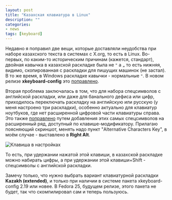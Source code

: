 ```yaml
---
layout: post
title: "Казахская клавиатура в Linux"
description: ""
categories:
- news
tags: [keyboard]
---
```


Недавно я поправил две вещи, которые доставляли неудобства при наборе казахского текста в системах с X.org, то есть в Linux. Во-первых, по каким-то историческим причинам (кажется, стандарт), двойная кавычка в казахской раскладке была не ```"``` а ```„``` то есть нижняя, видимо, скопированная с раскладки для пишущих машинок (не застал). В то же время, в Windows раскладке кавычки - нормальные ```"```. В новом релизе **xkeyboard-config** это [поправлено](https://cgit.freedesktop.org/xkeyboard-config/commit/?id=70813f1d10f593f0eb910164cd4aa922b830d622).

Вторая проблема заключалась в том, что для набора спецсимволов с английской раскладки, или даже для банального дефиса или цифр, приходилось переключать раскладку на английскую или русскую (у меня настроено три раскладки), особенно актуально для клавиатур ноутбуков, где нет расширенной цифровой части клавиатуры справа. Это также [поправлено](https://cgit.freedesktop.org/xkeyboard-config/commit/?id=26fc21c2ba957c0d2481ccf633e4111b6fec60c7) путем добавления этих самых спецсимволов на расширенный ряд, доступный по клавише-модификатору. Прилагаю поясняющий скриншот, менять надо пункт "Alternative Characters Key", в моём случае - выставлено в **Right Alt**.

![Клавиша в настройках](https://baurzhan.info/wp-content/uploads/lnx-gnome-3.14-kbd.PNG)

То есть, при удержании нажатой этой клавиши, в казахской раскладке можно набирать цифры, а при удержании этой клавиши+Shift - спецсимволы с английской раскладки.

Замечу только, что нужно выбрать вариант клавиатурной раскладки **Kazakh (extended)**, и только при наличии в системе пакета xkeyboard-config 2.19 или новее. В Fedora 25, будущем релизе, этого пакета не будет, так что скомпилировал сам и теперь пользуюсь.
